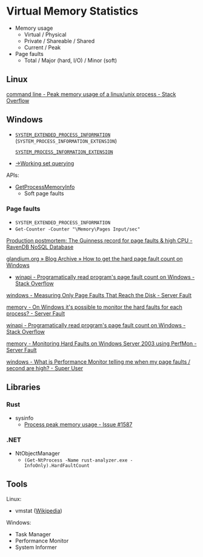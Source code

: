 # Virtual Memory Statistics
- Memory usage
  - Virtual / Physical
  - Private / Shareable / Shared
  - Current / Peak
- Page faults
  - Total / Major (hard, I/O) / Minor (soft)

## Linux
[command line - Peak memory usage of a linux/unix process - Stack Overflow](https://stackoverflow.com/questions/774556/peak-memory-usage-of-a-linux-unix-process)

## Windows
- [`SYSTEM_EXTENDED_PROCESS_INFORMATION`](https://ntdoc.m417z.com/system_extended_process_information) (`SYSTEM_PROCESS_INFORMATION_EXTENSION`)

  [`SYSTEM_PROCESS_INFORMATION_EXTENSION`](https://www.geoffchappell.com/studies/windows/km/ntoskrnl/api/ex/sysinfo/process_extension.htm)
- [→Working set querying](../Windows/Working%20Sets.md#querying)

APIs:
- [GetProcessMemoryInfo](https://learn.microsoft.com/en-us/windows/win32/api/psapi/nf-psapi-getprocessmemoryinfo)
  - Soft page faults

### Page faults
- `SYSTEM_EXTENDED_PROCESS_INFORMATION`
- `Get-Counter -Counter "\Memory\Pages Input/sec"`

[Production postmortem: The Guinness record for page faults & high CPU - RavenDB NoSQL Database](https://ravendb.net/articles/production-postmortem-the-guinness-record-for-page-faults-high-cpu)

[glandium.org » Blog Archive » How to get the hard page fault count on Windows](https://glandium.org/blog/?p=1963)
- [winapi - Programatically read program's page fault count on Windows - Stack Overflow](https://stackoverflow.com/questions/6416005/programatically-read-programs-page-fault-count-on-windows)

[windows - Measuring Only Page Faults That Reach the Disk - Server Fault](https://serverfault.com/questions/893575/measuring-only-page-faults-that-reach-the-disk)

[memory - On Windows it's possible to monitor the hard faults for each process? - Server Fault](https://serverfault.com/questions/152470/on-windows-its-possible-to-monitor-the-hard-faults-for-each-process)

[winapi - Programatically read program's page fault count on Windows - Stack Overflow](https://stackoverflow.com/questions/6416005/programatically-read-programs-page-fault-count-on-windows)

[memory - Monitoring Hard Faults on Windows Server 2003 using PerfMon - Server Fault](https://serverfault.com/questions/7406/monitoring-hard-faults-on-windows-server-2003-using-perfmon)

[windows - What is Performance Monitor telling me when my page faults / second are high? - Super User](https://superuser.com/questions/240578/what-is-performance-monitor-telling-me-when-my-page-faults-second-are-high)

## Libraries
### Rust
- sysinfo
  - [Process peak memory usage - Issue #1587](https://github.com/GuillaumeGomez/sysinfo/issues/1587)

### .NET
- NtObjectManager
  - `(Get-NtProcess -Name rust-analyzer.exe -InfoOnly).HardFaultCount`

## Tools
Linux:
- vmstat ([Wikipedia](https://en.wikipedia.org/wiki/Vmstat))

Windows:
- Task Manager
- Performance Monitor
- System Informer
